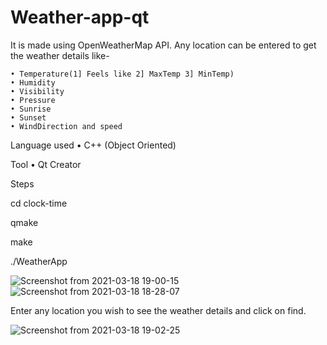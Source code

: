 # Weather-app-qt

 It is made using OpenWeatherMap API. 
 Any location can be entered to get the weather details like-
 
    • Temperature(1] Feels like 2] MaxTemp 3] MinTemp)
    • Humidity
    • Visibility
    • Pressure
    • Sunrise
    • Sunset
    • WindDirection and speed
    
Language used
    • C++ (Object Oriented)
    
Tool
    • Qt Creator
    
 Steps
    
 cd clock-time
 
 qmake 
 
 make
 
 ./WeatherApp
    
   ![Screenshot from 2021-03-18 19-00-15](https://user-images.githubusercontent.com/57550046/111709455-00dfde80-881e-11eb-96b7-740a7ddd5e2c.png)
    ![Screenshot from 2021-03-18 18-28-07](https://user-images.githubusercontent.com/57550046/111708183-c5441500-881b-11eb-8580-dfa3da613a13.png)
    
   Enter any location you wish to see the weather details and click on find.
   
   ![Screenshot from 2021-03-18 19-02-25](https://user-images.githubusercontent.com/57550046/111709608-4b615b00-881e-11eb-9018-9c2717828467.png)

